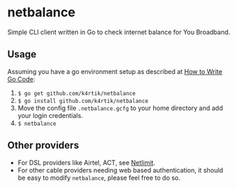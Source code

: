 # netbalance

Simple CLI client written in Go to check internet balance for You Broadband.

## Usage
Assuming you have a go environment setup as described at [How to Write Go Code][code]:

1. `$ go get github.com/k4rtik/netbalance`
1. `$ go install github.com/k4rtik/netbalance`
1. Move the config file `.netbalance.gcfg` to your home directory and add your login credentials.
1. `$ netbalance`

## Other providers
- For DSL providers like Airtel, ACT, see [Netlimit][netlimit].
- For other cable providers needing web based authentication, it should be easy to modify `netbalance`, please feel free to do so.

[code]: http://golang.org/doc/code.html
[netlimit]: https://github.com/arg0s/netlimit
